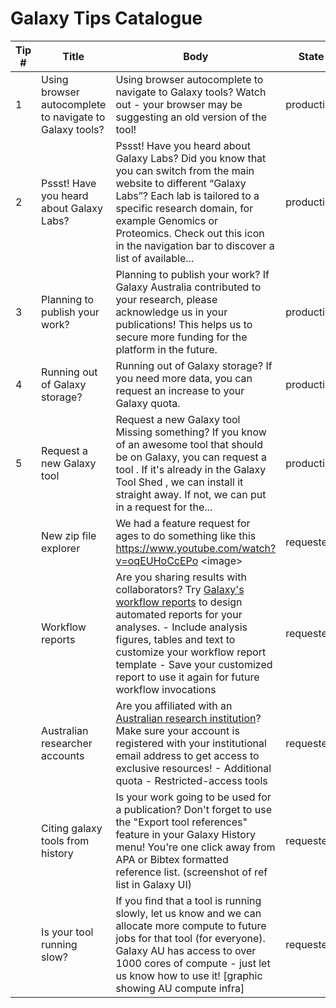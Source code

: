 # Galaxy Tips Catalogue

| Tip # | Title | Body | State |
|-------|-------|------|-------|
| 1 | Using browser autocomplete to navigate to Galaxy tools? | Using browser autocomplete to navigate to Galaxy tools? Watch out - your browser may be suggesting an old version of the tool! | production |
| 2 | Pssst! Have you heard about Galaxy Labs? | Pssst! Have you heard about Galaxy Labs? Did you know that you can switch from the main website to different “Galaxy Labs”? Each lab is tailored to a specific research domain, for example Genomics or Proteomics. Check out this icon in the navigation bar to discover a list of available... | production |
| 3 | Planning to publish your work? | Planning to publish your work? If Galaxy Australia contributed to your research, please acknowledge us in your publications! This helps us to secure more funding for the platform in the future. | production |
| 4 | Running out of Galaxy storage? | Running out of Galaxy storage? If you need more data, you can request an increase to your Galaxy quota. | production |
| 5 | Request a new Galaxy tool | Request a new Galaxy tool Missing something? If you know of an awesome tool that should be on Galaxy, you can request a tool . If it's already in the Galaxy Tool Shed , we can install it straight away. If not, we can put in a request for the... | production |
|  | New zip file explorer | We had a feature request for ages to do something like this https://www.youtube.com/watch?v=oqEUHoCcEPo &lt;image&gt; | requested |
|  | Workflow reports | Are you sharing results with collaborators? Try [Galaxy's workflow reports](https://training.galaxyproject.org/training-material/topics/galaxy-interface/tutorials/workflow-reports/tutorial.html) to design automated reports for your analyses. - Include analysis figures, tables and text to customize your workflow report template - Save your customized report to use it again for future workflow invocations | requested |
|  | Australian researcher accounts | Are you affiliated with an <a href="https://site.usegalaxy.org.au/list-of-institutions.html" target="_blank"> Australian research institution</a>? Make sure your account is registered with your institutional email address to get access to exclusive resources! - Additional quota - Restricted-access tools  | requested |
|  | Citing galaxy tools from history | Is your work going to be used for a publication? Don't forget to use the "Export tool references" feature in your Galaxy History menu! You're one click away from APA or Bibtex formatted reference list. (screenshot of ref list in Galaxy UI) | requested |
|  | Is your tool running slow? | If you find that a tool is running slowly, let us know and we can allocate more compute to future jobs for that tool (for everyone). Galaxy AU has access to over 1000 cores of compute - just let us know how to use it! [graphic showing AU compute infra] | requested |
